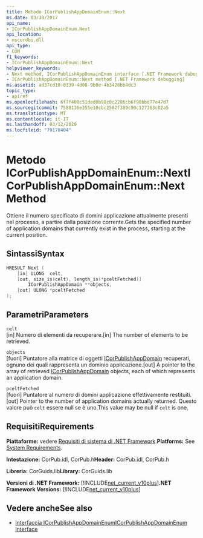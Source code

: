 ```yaml
---
title: Metodo ICorPublishAppDomainEnum::Next
ms.date: 03/30/2017
api_name:
- ICorPublishAppDomainEnum.Next
api_location:
- mscordbi.dll
api_type:
- COM
f1_keywords:
- ICorPublishAppDomainEnum::Next
helpviewer_keywords:
- Next method, ICorPublishAppDomainEnum interface [.NET Framework debugging]
- ICorPublishAppDomainEnum::Next method [.NET Framework debugging]
ms.assetid: ad37cd10-0339-4d08-9b0e-4b3428bb4dc3
topic_type:
- apiref
ms.openlocfilehash: 6f7f400c51ded0b98c0c2286cb6f90bbd77e47d7
ms.sourcegitcommit: 7588136e355e10cbc2582f389c90c127363c02a5
ms.translationtype: MT
ms.contentlocale: it-IT
ms.lasthandoff: 03/12/2020
ms.locfileid: "79178404"
---
```

# <a name="icorpublishappdomainenumnext-method"></a><span data-ttu-id="23d74-102">Metodo ICorPublishAppDomainEnum::Next</span><span class="sxs-lookup"><span data-stu-id="23d74-102">ICorPublishAppDomainEnum::Next Method</span></span>
<span data-ttu-id="23d74-103">Ottiene il numero specificato di domini applicazione attualmente presenti nel processo, a partire dalla posizione corrente.</span><span class="sxs-lookup"><span data-stu-id="23d74-103">Gets the specified number of application domains that currently exist in the process, starting at the current position.</span></span>  
  
## <a name="syntax"></a><span data-ttu-id="23d74-104">Sintassi</span><span class="sxs-lookup"><span data-stu-id="23d74-104">Syntax</span></span>  
  
```cpp  
HRESULT Next (  
    [in] ULONG  celt,  
    [out, size_is(celt), length_is(*pceltFetched)]
        ICorPublishAppDomain **objects,  
    [out] ULONG *pceltFetched  
);  
```  
  
## <a name="parameters"></a><span data-ttu-id="23d74-105">Parametri</span><span class="sxs-lookup"><span data-stu-id="23d74-105">Parameters</span></span>  
 `celt`  
 <span data-ttu-id="23d74-106">[in] Numero di elementi da recuperare.</span><span class="sxs-lookup"><span data-stu-id="23d74-106">[in] The number of elements to be retrieved.</span></span>  
  
 `objects`  
 <span data-ttu-id="23d74-107">[fuori] Puntatore alla matrice di oggetti [ICorPublishAppDomain](icorpublishappdomain-interface.md) recuperati, ognuno dei quali rappresenta un dominio applicazione.</span><span class="sxs-lookup"><span data-stu-id="23d74-107">[out] A pointer to the array of retrieved [ICorPublishAppDomain](icorpublishappdomain-interface.md) objects, each of which represents an application domain.</span></span>  
  
 `pceltFetched`  
 <span data-ttu-id="23d74-108">[fuori] Puntatore al numero di domini applicazione effettivamente restituiti.</span><span class="sxs-lookup"><span data-stu-id="23d74-108">[out] Pointer to the number of application domains actually returned.</span></span> <span data-ttu-id="23d74-109">Questo valore può `celt` essere null se è uno.</span><span class="sxs-lookup"><span data-stu-id="23d74-109">This value may be null if `celt` is one.</span></span>  
  
## <a name="requirements"></a><span data-ttu-id="23d74-110">Requisiti</span><span class="sxs-lookup"><span data-stu-id="23d74-110">Requirements</span></span>  
 <span data-ttu-id="23d74-111">**Piattaforme:** vedere [Requisiti di sistema di .NET Framework](../../../../docs/framework/get-started/system-requirements.md).</span><span class="sxs-lookup"><span data-stu-id="23d74-111">**Platforms:** See [System Requirements](../../../../docs/framework/get-started/system-requirements.md).</span></span>  
  
 <span data-ttu-id="23d74-112">**Intestazione:** CorPub.idl, CorPub.h</span><span class="sxs-lookup"><span data-stu-id="23d74-112">**Header:** CorPub.idl, CorPub.h</span></span>  
  
 <span data-ttu-id="23d74-113">**Libreria:** CorGuids.lib</span><span class="sxs-lookup"><span data-stu-id="23d74-113">**Library:** CorGuids.lib</span></span>  
  
 <span data-ttu-id="23d74-114">**Versioni di .NET Framework:** [!INCLUDE[net_current_v10plus](../../../../includes/net-current-v10plus-md.md)]</span><span class="sxs-lookup"><span data-stu-id="23d74-114">**.NET Framework Versions:** [!INCLUDE[net_current_v10plus](../../../../includes/net-current-v10plus-md.md)]</span></span>  
  
## <a name="see-also"></a><span data-ttu-id="23d74-115">Vedere anche</span><span class="sxs-lookup"><span data-stu-id="23d74-115">See also</span></span>

- [<span data-ttu-id="23d74-116">Interfaccia ICorPublishAppDomainEnum</span><span class="sxs-lookup"><span data-stu-id="23d74-116">ICorPublishAppDomainEnum Interface</span></span>](icorpublishappdomainenum-interface.md)
